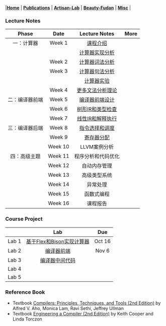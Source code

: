 |[<b>Home</b>](https://hxuhack.github.io/) | [<b>Publications</b>](../publication/list) | [<b>Artisan-Lab</b>](../lab/page) | [<b>Beauty-Fudan</b>](../photo/page) | [<b>Misc</b>](../misc/list) |


### Lecture Notes

| Phase | Date |Lecture Notes | More |
|:---------:|:---------:|:------------------:|:----------------------------------:|
| 一：计算器 | Week 1    |[课程介绍](compiler/Lecture1-课程介绍.pdf) | |
| |           |[计算器实现分析](compiler/Lecture2.1-计算器实现分析.pdf) | |
| | Week 2    |[计算器词法分析](compiler/Lecture2.2-计算器词法分析.pdf) | |
| | Week 3    |[计算器句法分析](compiler/Lecture2.3-计算器句式分析.pdf) | |
| |           |[计算器实验](compiler/Lecture2.4-计算器实验.pdf) | |
| | Week 4    |[更多文法分析理论](compiler/Lecture2.5-更多语法分析.pdf) | |
| 二：编译器前端 | Week 5 |[编译器前端设计](compiler/Lecture3.1-编译器前端.pdf) | |
| | Week 6    |[树形IR和类型检查](compiler/Lecture3.2-树形IR和类型检查.pdf) | |
| | Week 7    |[线性IR和解释执行](compiler/Lecture3.3-线性IR和解释执行.pdf) | |
| 三：编译器后端 | Week 8 | [指令选择和调度](compiler/Lecture4.1-指令选择和调度.pdf) | |
| | Week 9   | [寄存器分配](compiler/Lecture4.2-寄存器分配.pdf) | |
| | Week 10   | LLVM案例分析 | |
|四：高级主题 | Week 11 | 程序分析和代码优化 | |
| | Week 12 | 自动内存管理 | |
| | Week 13 | 高级类型系统 | |
| | Week 14 | 异常处理 | |
| | Week 15 | 函数式编程 | |
| | Week 16 | 课程报告 | |

### Course Project

|           | Lab | Due |
|:---------:|:------------------:|:----------------------------------:|
| Lab 1    |[基于Flex和Bison实现计算器](compiler/lab1.zip) | Oct 16  |
| Lab 2    |[编译器前端](compiler/lab2.zip) | Nov 6 |
| Lab 3    |[编译器中间代码](compiler/lab3.zip) | |
| Lab 4    | | |
| Lab 5    | | |


### Reference Book
- Textbook [Compilers: Principles, Techniques, and Tools (2nd Edition)](https://suif.stanford.edu/dragonbook/) by Alfred V. Aho, Monica Lam, Ravi Sethi, Jeffrey Ullman
- Textbook [Engineering a Compiler (2nd Edition)](https://dl.acm.org/doi/pdf/10.5555/2737838) by Keith Cooper and Linda Torczon

